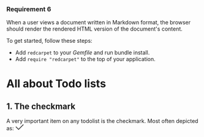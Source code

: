 ### Requirement 6
When a user views a document written in Markdown format, the browser
should render the rendered HTML version of the document's content.

To get started, follow these steps:

- Add `redcarpet` to your *Gemfile* and run bundle install.
- Add `require "redcarpet"` to the top of your application.

# All about Todo lists

## 1. The checkmark

A very important item on any todolist is the checkmark. Most often
depicted as:
![alt tekst](./icon_check.png)